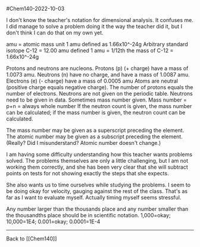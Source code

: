 #Chem140-2022-10-03

I don't know the teacher's notation for dimensional analysis.  It confuses me.  I did manage to solve a problem doing it the way the teacher did it, but I don't think I can do that on my own yet.

amu = atomic mass unit
1 amu defined as 1.66x10^-24g
Arbitrary standard isotope C-12 = 12.00 amu defined
1 amu = 1/12th the mass of C-12 = 1.66x10^-24g

Protons and neutrons are nucleons.
Protons (p) (+ charge) have a mass of 1.0073 amu.
Neutrons (n) have no charge, and have a mass of 1.0087 amu.
Electrons (e) (- charge) have a mass of 0.0005 amu
Atoms are neutral (positive charge equals negative charge).  The number of protons equals the number of electrons.
Neutrons are not given on the periodic table.  Neutrons need to be given in data.  Sometimes mass number given.
Mass number = p+n = always whole number
If the neutron count is given, the mass number can be calculated; if the mass number is given, the neutron count can be calculated.

The mass number may be given as a superscript preceding the element.  The atomic number may be given as a subscript preceding the element.  (Really?  Did I misunderstand?  Atomic number doesn't change.)

I am having some difficulty understanding how this teacher wants problems solved.  The problems themselves are only a little challenging, but I am not working them correctly, and she has been very clear that she will subtract points on tests for not showing exactly the steps that she expects.

She also wants us to time ourselves while studying the problems.  I seem to be doing okay for velocity, gauging against the rest of the class.  That's as far as I want to evaluate myself.  Actually timing myself seems stressful.

Any number larger than the thousands place and any number smaller than the thousandths place should be in scientific notation.  1,000=okay; 10,000=1E4; 0.001=okay; 0.0001=1E-4

---
Back to [[Chem140]]